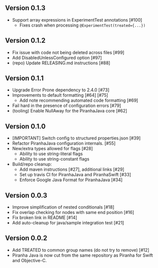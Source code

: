 Version 0.1.3
-------------
* Support array expressions in ExperimentTest annotations [#100]
   - Fixes crash when processing `@ExperimentTest(treated={...})`

Version 0.1.2
-------------
* Fix issue with code not being deleted across files [#99]
* Add DisabledUnlessConfigured option [#97]
* (repo) Update RELEASING.md instructions [#88]

Version 0.1.1
-------------
* Upgrade Error Prone dependency to 2.4.0 [#73]
* Improvements to default formatting [#64] [#75]
   - Add note recommending automated code formatting [#69]
* Fail hard in the presence of configuration errors [#79]
* (tooling) Enable NullAway for the PiranhaJava core [#62]

Version 0.1.0
-------------
* [IMPORTANT] Switch config to structured properties.json [#39] 
* Refactor PiranhaJava configuration internals. [#55]
* New/extra types allowed for flags [#28]
  - Ability to use string-literal flags
  - Ability to use string-constant flags
* Build/repo cleanup:
  - Add maven instructions [#27], additional links [#29]
  - Set up travis CI for PiranhaJava and PiranhaSwift [#33]
  - Enforce Google Java Format for PiranhaJava [#34]

Version 0.0.3
-------------
* Improve simplification of nested conditionals [#18]
* Fix overlap checking for nodes with same end position [#16]
* Fix broken link in README [#14]
* Add auto-cleanup for java/sample integration test [#21]

Version 0.0.2
-------------
* Add TREATED to common group names (do not try to remove) [#12]
* Piranha Java is now cut from the same repository as 
  Piranha for Swift and Objective-C.
